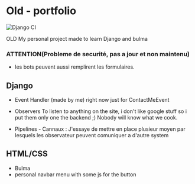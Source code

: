# Old - portfolio
![Django CI](https://github.com/josiaskas/portfolio/workflows/Django%20CI/badge.svg)

OLD
My personal project made to  learn Django and bulma

### ATTENTION(Probleme de securité, pas a jour et non maintenu)
* les bots peuvent aussi remplirent les formulaires.
    

## Django

- Event Handler (made by me) 
right now just for ContactMeEvent
- Observers
To listen to anything on the site, i don't like google stuff so i put them only one the backend ;) 
Nobody will know what we cook.

- Pipelines - Cannaux : 
J'essaye de mettre en place plusieur moyen par lesquels les observateur peuvent comuniquer a d'autre system

## HTML/CSS

* Bulma  
* personal navbar menu with some js for the button

